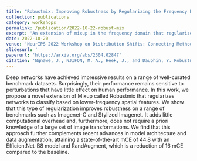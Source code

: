 ```yaml
---
title: "Robustmix: Improving Robustness by Regularizing the Frequency Bias of Deep Nets"
collection: publications
category: workshops
permalink: /publication/2022-10-22-robust-mix
excerpt: 'An extension of mixup in the frequency domain that regularizes the deep nets for robustness to common corruptions.'
date: 2022-10-20
venue: 'NeurIPS 2022 Workshop on Distribution Shifts: Connecting Methods and Applications, 2022'
slidesurl: ''
paperurl: 'https://arxiv.org/abs/2304.02847'
citation: 'Ngnawe, J., NJIFON, M. A., Heek, J., and Dauphin, Y. Robustmix: Improving robustness by regularizing the frequency bias of deep nets. In NeurIPS 2022 Workshop on Distribution Shifts: Connecting Methods and Applications, 2022. URL https://openreview.net/forum?id=Na64z0YpOx.'
---
```


Deep networks have achieved impressive results on a range of well-curated benchmark datasets. Surprisingly, their performance remains sensitive to perturbations that have little effect on human performance. In this work, we propose a novel extension of Mixup called Robustmix that regularizes networks to classify based on lower-frequency spatial features. We show that this type of regularization improves robustness on a range of benchmarks such as Imagenet-C and Stylized Imagenet. It adds little computational overhead and, furthermore, does not require a priori knowledge of a large set of image transformations. We find that this approach further complements recent advances in model architecture and data augmentation, attaining a state-of-the-art mCE of 44.8 with an EfficientNet-B8 model and RandAugment, which is a reduction of 16 mCE compared to the baseline.